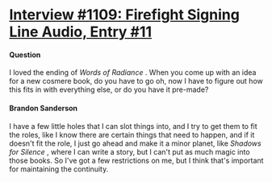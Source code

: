 # [Interview #1109: Firefight Signing Line Audio, Entry #11](https://www.theoryland.com/intvmain.php?i=1109#11)

#### Question

I loved the ending of
*Words of Radiance*
. When you come up with an idea for a new cosmere book, do you have to go oh, now I have to figure out how this fits in with everything else, or do you have it pre-made?

#### Brandon Sanderson

I have a few little holes that I can slot things into, and I try to get them to fit the roles, like I know there are certain things that need to happen, and if it doesn't fit the role, I just go ahead and make it a minor planet, like
*Shadows for Silence*
, where I can write a story, but I can't put as much magic into those books. So I've got a few restrictions on me, but I think that's important for maintaining the continuity.

